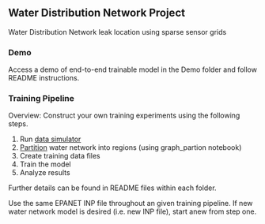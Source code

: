 ## Water Distribution Network Project
Water Distribution Network leak location using sparse sensor grids

### Demo
Access a demo of end-to-end trainable model in the Demo folder and follow README instructions.

### Training Pipeline
Overview: Construct your own training experiments using the following steps.  
1) Run [data simulator](https://github.com/hchacon4/wdn_project/tree/main/Simulators)  
2) [Partition](https://github.com/hchacon4/wdn_project/tree/main/Graph%20Partitions) water network into regions (using graph_partion notebook)  
3) Create training data files  
4) Train the model  
5) Analyze results  

Further details can be found in README files within each folder.

Use the same EPANET INP file throughout an given training pipeline.  If new water network model is desired (i.e. new INP file), start anew from step one.  
